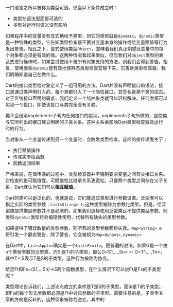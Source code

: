 一门语言之所以被称为类型可选，仅当以下条件成立时：

+ 类型在语法层面是可选的
+ 类型对运行时语义没有影响

如果程序中的变量没有显式地给予类型，则它的类型就是``dynamic``。``dynamic``类型是一种特殊的类型，它告知类型检查器不要对变量本身的操作或给变量赋值等行为发出警告。相比之下，显式使用类型``Object``，意味着我们真正期望此变量中的每个对象都必须是有效的值。这两种情况看起来类似，但当我们对``Object``类型的表达式进行操作时，如果尝试使用不被所有对象支持的方法，则我们会得到警告。相反，使用类型``dynamic``能有效地使静态类型检查安静下来，它告诉类型检查器，我们明确知道自己在做什么。

Dart的接口类型给对象定义了一组可用的方法。Dart并没有声明接口的语法，接口是通过类声明引入的。每个类都引入了一个隐性接口，其签名是基于类的成员。对于传统接口声明的需求，我们定义一个纯抽象类就可以轻松解决。任何类都可以实现一个接口，即使该接口与类完全没有关联。

类不会继承implements子句内任何接口的实现，implements子句所做的，是使类与它所列出的接口建立明确的子类关系。这种关系会影响Dart类型检查器及运行时的行为。

当对象从一个变量传递到另一个变量时，会触发类型检查。这样的值传递发生于：

+ 执行赋值操作
+ 传递实参给函数
+ 函数返回结果

严格来说，在值传递的过程中，类型检查器并不强制要求变量之间有父接口关系。它检查的是可赋值性。可赋值性比继承关系更宽松。只要两个类型之间存在父子关系，Dart就认为它们可以**相互赋值**。

Dart的类可以是泛化的，也就是说，它们能通过类型进行参数设置。泛型类可以指定实际的类型参数：``List<String> l;``这种类型被称为参数化类型。但是，给泛型类提供类型参数并不是必须的，如果我们选择使用泛型类且不提供类型参数，则类型``dynamic``类型将会被隐性使用，代替所有缺失的类型参数。

如果提供了错误数量的类型参数，则所有的类型参数都将失效。``Map<String> m ``将引发一个静态警告，除了警告，它会被视为``Map<dynamic,dynamic>``

在Dart中，``List<Apple>``确实是一个``List<Fruit>``。更普遍的说法，如果G是一个由n个类型参数的泛型类，而Si是Ti的子类型，那么G<S1,...,Sn> <: G<T1,...,Tn>，其中T<:S表示T是S的子类型。这种行为被称为协变。

给定Ft和Fs=(S1,..,Sn)->S两个函数类型，在什么情况下可以说Ft是Fs的子类型呢？

类型理论告诉我们，上述论点成立的条件是T是S的子类型，而Si是Ti的子类型。即Fs的每个形式参数都必须是Ft中对应参数的子类型。需要注意的是，子类型关系的方向是反转的，这种现象被称为逆变，其中的